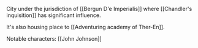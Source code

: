 City under the jurisdiction of [[Bergun D'e Imperialis]] where [[Chandler's inquisition]] has significant influence.

It's also housing place to [[Adventuring academy of Ther-En]].

Notable characters:
[[John Johnson]]